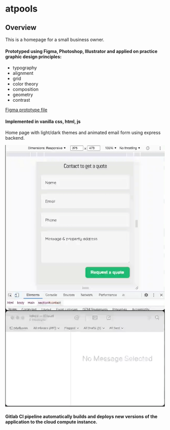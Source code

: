 # atpools

## Overview
This is a homepage for a small business owner.

#### Prototyped using Figma, Photoshop, Illustrator and applied on practice graphic design principles:
- typography
- alignment
- grid
- color theory
- composition
- geometry
- contrast  

[Figma prototype file](https://www.figma.com/file/DPXTuZIoryoZcszOXbssIi/pools?node-id=58%3A1871)


#### Implemented in vanilla css, html, js

Home page with light/dark themes and animated email form using express backend. 

![Form animation and email delivery demo](./form-demo1.gif "Form animation and email delivery demo")

#### Gitlab CI pipeline automatically builds and deploys new versions of the application to the cloud compute instance.